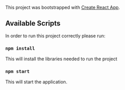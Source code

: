 This project was bootstrapped with [Create React App](https://github.com/facebook/create-react-app).

## Available Scripts

In order to run this project correctly please run:

### `npm install`

This will install the libraries needed to run the project

### `npm start`

This will start the application.